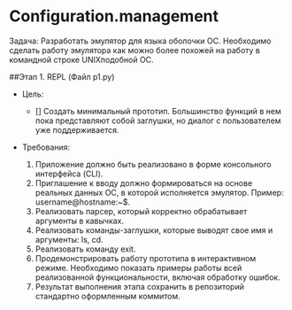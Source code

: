# Configuration.management
Задача: Разработать эмулятор для языка оболочки ОС. Необходимо сделать работу
эмулятора как можно более похожей на работу в командной строке UNIXподобной ОС.

##Этап 1. REPL (Файл p1.py)
- Цель: 
   - [] Cоздать минимальный прототип. Большинство функций в нем пока представляют собой заглушки, но диалог с пользователем уже поддерживается.

- Требования:
    1. Приложение должно быть реализовано в форме консольного интерфейса (CLI).
    2. Приглашение к вводу должно формироваться на основе реальных данных ОС, в которой исполняется эмулятор. 
    Пример: username@hostname:~$.
    3. Реализовать парсер, который корректно обрабатывает аргументы в кавычках.
    4. Реализовать команды-заглушки, которые выводят свое имя и аргументы: ls, cd.
    5. Реализовать команду exit.
    6. Продемонстрировать работу прототипа в интерактивном режиме.
    Необходимо показать примеры работы всей реализованной функциональности, включая обработку ошибок.
    7. Результат выполнения этапа сохранить в репозиторий стандартно оформленным коммитом.

